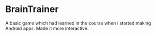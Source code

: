 # BrainTrainer
A basic game which had learned in the course when i started making Android apps. Made it more interactive.
